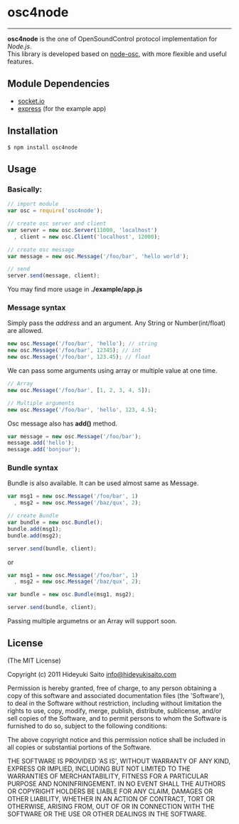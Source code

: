 osc4node
========
----------------------

__osc4node__ is the one of OpenSoundControl protocol implementation for *Node.js*.  
This library is developed based on [node-osc](http://github.com/termie/node-osc), with more flexible and useful features.

Module Dependencies
-------------------

-    [socket.io](https://github.com/LearnBoost/Socket.IO)  
-    [express](https://github.com/visionmedia/express) (for the example app)

Installation
------------

```
$ npm install osc4node
```

Usage
-----
### Basically:

```javascript
// import module
var osc = require('osc4node');

// create osc server and client
var server = new osc.Server(11000, 'localhost')
  , client = new osc.Client('localhost', 12000);

// create osc message
var message = new osc.Message('/foo/bar', 'hello world');

// send
server.send(message, client);
```

You may find more usage in **./example/app.js**

### Message syntax

Simply pass the *address* and an argument.
Any String or Number(int/float) are allowed.

```javascript 
new osc.Message('/foo/bar', 'hello'); // string
new osc.Message('/foo/bar', 12345); // int
new osc.Message('/foo/bar', 123.45); // float

```

We can pass some arguments using array or multiple value at one time.

```javascript
// Array
new osc.Message('/foo/bar', [1, 2, 3, 4, 5]);

// Multiple arguments
new osc.Message('/foo/bar', 'hello', 123, 4.5);
```

Osc message also has __add()__ method.

```javascript
var message = new osc.Message('/foo/bar');
message.add('hello');
message.add('bonjour');
```

### Bundle syntax

Bundle is also available.
It can be used almost same as Message.

```javascript
var msg1 = new osc.Message('/foo/bar', 1)
  , msg2 = new osc.Message('/baz/qux', 2);

// create Bundle
var bundle = new osc.Bundle();
bundle.add(msg1);
bundle.add(msg2);

server.send(bundle, client);
```

or


```javascript
var msg1 = new osc.Message('/foo/bar', 1)
  , msg2 = new osc.Message('/baz/qux', 2);

var bundle = new osc.Bundle(msg1, msg2);

server.send(bundle, client);
```

Passing multiple argumetns or an Array will support soon.

License
-------

(The MIT License)

Copyright (c) 2011 Hideyuki Saito <info@hideyukisaito.com>

Permission is hereby granted, free of charge, to any person obtaining a copy of this software and associated documentation files (the 'Software'), to deal in the Software without restriction, including without limitation the rights to use, copy, modify, merge, publish, distribute, sublicense, and/or sell copies of the Software, and to permit persons to whom the Software is furnished to do so, subject to the following conditions:

The above copyright notice and this permission notice shall be included in all copies or substantial portions of the Software.

THE SOFTWARE IS PROVIDED 'AS IS', WITHOUT WARRANTY OF ANY KIND, EXPRESS OR IMPLIED, INCLUDING BUT NOT LIMITED TO THE WARRANTIES OF MERCHANTABILITY, FITNESS FOR A PARTICULAR PURPOSE AND NONINFRINGEMENT. IN NO EVENT SHALL THE AUTHORS OR COPYRIGHT HOLDERS BE LIABLE FOR ANY CLAIM, DAMAGES OR OTHER LIABILITY, WHETHER IN AN ACTION OF CONTRACT, TORT OR OTHERWISE, ARISING FROM, OUT OF OR IN CONNECTION WITH THE SOFTWARE OR THE USE OR OTHER DEALINGS IN THE SOFTWARE.